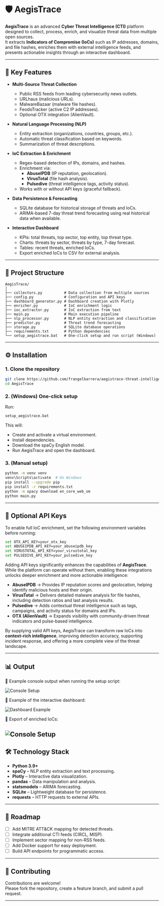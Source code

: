 # 🛡️ AegisTrace

**AegisTrace** is an advanced **Cyber Threat Intelligence (CTI)** platform designed to collect, process, enrich, and visualize threat data from multiple open sources.  
It extracts **Indicators of Compromise (IoCs)** such as IP addresses, domains, and file hashes, enriches them with external intelligence feeds, and presents actionable insights through an interactive dashboard.

---

## 🚀 Key Features

- **Multi-Source Threat Collection**
  - Public RSS feeds from leading cybersecurity news outlets.
  - URLhaus (malicious URLs).
  - MalwareBazaar (malware file hashes).
  - FeodoTracker (active C2 IP addresses).
  - Optional OTX integration (AlienVault).

- **Natural Language Processing (NLP)**
  - Entity extraction (organizations, countries, groups, etc.).
  - Automatic threat classification based on keywords.
  - Summarization of threat descriptions.

- **IoC Extraction & Enrichment**
  - Regex-based detection of IPs, domains, and hashes.
  - Enrichment via:
    - **AbuseIPDB** (IP reputation, geolocation).
    - **VirusTotal** (file hash analysis).
    - **Pulsedive** (threat intelligence tags, activity status).
  - Works with or without API keys (graceful fallback).

- **Data Persistence & Forecasting**
  - SQLite database for historical storage of threats and IoCs.
  - ARIMA-based 7-day threat trend forecasting using real historical data when available.

- **Interactive Dashboard**
  - KPIs: total threats, top sector, top entity, top threat type.
  - Charts: threats by sector, threats by type, 7-day forecast.
  - Tables: recent threats, enriched IoCs.
  - Export enriched IoCs to CSV for external analysis.

---

## 📂 Project Structure

```
AegisTrace/
│
├── collectors.py          # Data collection from multiple sources
├── config.py              # Configuration and API keys
├── dashboard_generator.py # Dashboard creation with Plotly
├── enricher.py            # IoC enrichment logic
├── ioc_extractor.py       # IoC extraction from text
├── main.py                # Main execution pipeline
├── nlp_processor.py       # NLP entity extraction and classification
├── predictor.py           # Threat trend forecasting
├── storage.py             # SQLite database operations
├── requirements.txt       # Python dependencies
└── setup_aegistrace.bat   # One-click setup and run script (Windows)
```

---

## ⚙️ Installation

### 1. Clone the repository
```bash
git clone https://github.com/frangelbarrera/aegistrace-threat-intelligence.git
cd AegisTrace
```

### 2. (Windows) One-click setup
Run:
```bash
setup_aegistrace.bat
```
This will:
- Create and activate a virtual environment.
- Install dependencies.
- Download the spaCy English model.
- Run AegisTrace and open the dashboard.

### 3. (Manual setup)
```bash
python -m venv venv
venv\Scripts\activate  # On Windows
pip install --upgrade pip
pip install -r requirements.txt
python -m spacy download en_core_web_sm
python main.py
```

---

## 🔑 Optional API Keys

To enable full IoC enrichment, set the following environment variables before running:

```bash
set OTX_API_KEY=your_otx_key
set ABUSEIPDB_API_KEY=your_abuseipdb_key
set VIRUSTOTAL_API_KEY=your_virustotal_key
set PULSEDIVE_API_KEY=your_pulsedive_key
```

Adding API keys significantly enhances the capabilities of **AegisTrace**.  
While the platform can operate without them, enabling these integrations unlocks deeper enrichment and more actionable intelligence:

- **AbuseIPDB** → Provides IP reputation scores and geolocation, helping identify malicious hosts and their origin.  
- **VirusTotal** → Delivers detailed malware analysis for file hashes, including detection ratios and last analysis results.  
- **Pulsedive** → Adds contextual threat intelligence such as tags, campaigns, and activity status for domains and IPs.  
- **OTX (AlienVault)** → Expands visibility with community-driven threat indicators and pulse-based intelligence.

By supplying valid API keys, AegisTrace can transform raw IoCs into **context-rich intelligence**, improving detection accuracy, supporting incident response, and offering a more complete view of the threat landscape.


---

## 📊 Output

📸 Example console output when running the setup script:

![Console Setup](docs/images/Screenshot_2.jpg)  

📸 Example of the interactive dashboard:

![Dashboard Example](docs/images/Screenshot_1.jpg)

📸 Export of enriched IoCs:

![Console Setup](docs/images/Screenshot_3.jpg)
---

## 🛠️ Technology Stack

- **Python 3.9+**
- **spaCy** – NLP entity extraction and text processing.
- **Plotly** – Interactive data visualization.
- **pandas** – Data manipulation and analysis.
- **statsmodels** – ARIMA forecasting.
- **SQLite** – Lightweight database for persistence.
- **requests** – HTTP requests to external APIs.

---

## 📌 Roadmap

- [ ] Add MITRE ATT&CK mapping for detected threats.
- [ ] Integrate additional CTI feeds (CIRCL, MISP).
- [ ] Implement sector mapping for non-RSS feeds.
- [ ] Add Docker support for easy deployment.
- [ ] Build API endpoints for programmatic access.

---


## 🤝 Contributing

Contributions are welcome!  
Please fork the repository, create a feature branch, and submit a pull request.

---





